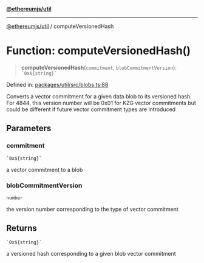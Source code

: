 [**@ethereumjs/util**](../README.md)

***

[@ethereumjs/util](../README.md) / computeVersionedHash

# Function: computeVersionedHash()

> **computeVersionedHash**(`commitment`, `blobCommitmentVersion`): `` `0x${string}` ``

Defined in: [packages/util/src/blobs.ts:88](https://github.com/Dargon789/ethereumjs-monorepo/blob/master/packages/util/src/blobs.ts#L88)

Converts a vector commitment for a given data blob to its versioned hash.  For 4844, this version
number will be 0x01 for KZG vector commitments but could be different if future vector commitment
types are introduced

## Parameters

### commitment

`` `0x${string}` ``

a vector commitment to a blob

### blobCommitmentVersion

`number`

the version number corresponding to the type of vector commitment

## Returns

`` `0x${string}` ``

a versioned hash corresponding to a given blob vector commitment
